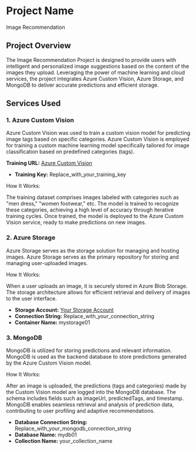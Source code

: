 # Project Name
Image Recommendation

## Project Overview
The Image Recommendation Project is designed to provide users with intelligent and personalized image suggestions based on the content of the images they upload. 
Leveraging the power of machine learning and cloud services, the project integrates Azure Custom Vision, Azure Storage, and MongoDB to deliver accurate predictions
and efficient storage.

## Services Used
### 1. Azure Custom Vision

Azure Custom Vision was used to train a custom vision model for predicting image tags based on specific categories.
Azure Custom Vision is employed for training a custom machine learning model specifically tailored for image classification 
based on predefined categories (tags).

**Training URL:** [Azure Custom Vision](https://customvision.ai)
- **Training Key:** Replace_with_your_training_key


How It Works:

The training dataset comprises images labeled with categories such as "men dress," "women footwear," etc.
The model is trained to recognize these categories, achieving a high level of accuracy through iterative training cycles.
Once trained, the model is deployed to the Azure Custom Vision service, ready to make predictions on new images.

### 2. Azure Storage

Azure Storage serves as the storage solution for managing and hosting images.
Azure Storage serves as the primary repository for storing and managing user-uploaded images.

How It Works:

When a user uploads an image, it is securely stored in Azure Blob Storage.
The storage architecture allows for efficient retrieval and delivery of images to the user interface.

- **Storage Account:** [Your Storage Account](https://portal.azure.com/)
- **Connection String:** Replace_with_your_connection_string
- **Container Name:** mystorage01
  

### 3. MongoDB

MongoDB is utilized for storing predictions and relevant information.
MongoDB is used as the backend database to store predictions generated by the Azure Custom Vision model.

How It Works:

After an image is uploaded, the predictions (tags and categories) made by the Custom Vision model are logged into the MongoDB database.
The schema includes fields such as imageUrl, predictedTags, and timestamp.
MongoDB enables seamless retrieval and analysis of prediction data, contributing to user profiling and adaptive recommendations.

- **Database Connection String:** Replace_with_your_mongodb_connection_string
- **Database Name:** mydb01
- **Collection Name:** your_collection_name





